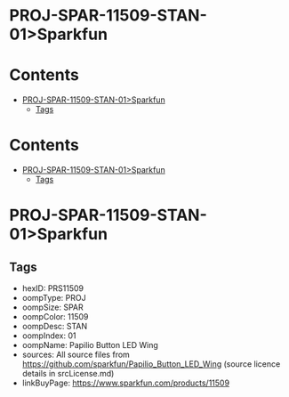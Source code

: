 
PROJ-SPAR-11509-STAN-01>Sparkfun
================================

Contents
========

* [PROJ-SPAR-11509-STAN-01>Sparkfun](#proj-spar-11509-stan-01sparkfun)
	* [Tags](#tags)

Contents
========

* [PROJ-SPAR-11509-STAN-01>Sparkfun](#proj-spar-11509-stan-01sparkfun)
	* [Tags](#tags)

# PROJ-SPAR-11509-STAN-01>Sparkfun

## Tags

- hexID: PRS11509
- oompType: PROJ
- oompSize: SPAR
- oompColor: 11509
- oompDesc: STAN
- oompIndex: 01
- oompName: Papilio Button LED Wing
- sources: All source files from https://github.com/sparkfun/Papilio_Button_LED_Wing (source licence details in srcLicense.md)
- linkBuyPage: https://www.sparkfun.com/products/11509
